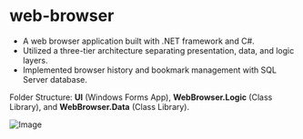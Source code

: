 # web-browser

 - A web browser application built with .NET framework and C#. 
 - Utilized a three-tier architecture separating presentation, data, and logic layers. 
 - Implemented browser history and bookmark management with SQL Server database.
 
 Folder Structure:
**UI** (Windows Forms App), **WebBrowser.Logic** (Class Library), and **WebBrowser.Data** (Class Library).

![Image](https://user-images.githubusercontent.com/25619123/67148764-f8b1f700-f257-11e9-8c7e-699fa5f5d6d4.png)
